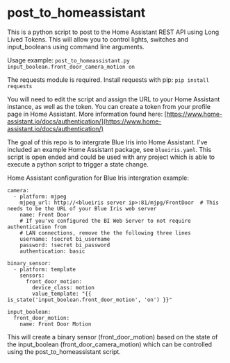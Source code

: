# post_to_homeassistant
This is a python script to post to the Home Assistant REST API using Long Lived Tokens.  This will allow you to control lights, switches and input_booleans using command line arguments.

Usage example:
`post_to_homeassistant.py input_boolean.front_door_camera_motion on`

The requests module is required.  Install requests with pip:
```pip install requests```

You will need to edit the script and assign the URL to your Home Assistant instance, as well as the token.  You can create a token from your profile page in Home Assistant.  More information found here: [https://www.home-assistant.io/docs/authentication/](https://www.home-assistant.io/docs/authentication/)

The goal of this repo is to intergrate Blue Iris into Home Assistant.  I've included an example Home Assistant package, see ```blueiris.yaml```.  This script is open ended and could be used with any project which is able to execute a python script to trigger a state change.

Home Assistant configuration for Blue Iris intergration example:
```
camera:
  - platform: mjpeg
    mjpeg_url: http://<blueiris server ip>:81/mjpg/FrontDoor  # This needs to be the URL of your Blue Iris web server
    name: Front Door 
    # If you've configured the BI Web Server to not require authentication from
    # LAN connections, remove the the following three lines
    username: !secret bi_username
    password: !secret bi_password
    authentication: basic

binary_sensor:
  - platform: template
    sensors:
      front_door_motion:
        device_class: motion
        value_template: "{{ is_state('input_boolean.front_door_motion', 'on') }}"

input_boolean:
  front_door_motion:
    name: Front Door Motion
```


This will create a binary sensor (front_door_motion) based on the state of the input_boolean (front_door_camera_motion) which can be controlled using the post_to_homeassistant script.
